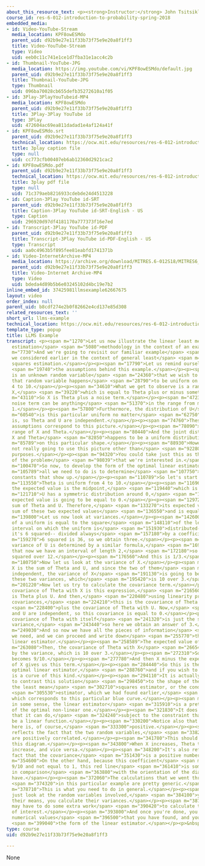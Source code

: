 ```yaml
---
about_this_resource_text: <p><strong>Instructor:</strong> John Tsitsiklis</p>
course_id: res-6-012-introduction-to-probability-spring-2018
embedded_media:
- id: Video-YouTube-Stream
  media_location: KPF8owESMdo
  parent_uid: d92b9e27e11f33b73f75e9e20a8f1ff3
  title: Video-YouTube-Stream
  type: Video
  uid: eeb0c11c741e1ce1d7fba31e1acc4c2b
- id: Thumbnail-YouTube-JPG
  media_location: https://img.youtube.com/vi/KPF8owESMdo/default.jpg
  parent_uid: d92b9e27e11f33b73f75e9e20a8f1ff3
  title: Thumbnail-YouTube-JPG
  type: Thumbnail
  uid: 096ba70028cb655defb35272610a1f05
- id: 3Play-3PlayYouTubeid-MP4
  media_location: KPF8owESMdo
  parent_uid: d92b9e27e11f33b73f75e9e20a8f1ff3
  title: 3Play-3Play YouTube id
  type: 3Play
  uid: 472604ac69ea811dadad1e4af124a41f
- id: KPF8owESMdo.srt
  parent_uid: d92b9e27e11f33b73f75e9e20a8f1ff3
  technical_location: https://ocw.mit.edu/resources/res-6-012-introduction-to-probability-spring-2018/part-ii-inference-limit-theorems/llms-example/KPF8owESMdo.srt
  title: 3play caption file
  type: null
  uid: cc773cfb00407eb6ab12360d2921cac2
- id: KPF8owESMdo.pdf
  parent_uid: d92b9e27e11f33b73f75e9e20a8f1ff3
  technical_location: https://ocw.mit.edu/resources/res-6-012-introduction-to-probability-spring-2018/part-ii-inference-limit-theorems/llms-example/KPF8owESMdo.pdf
  title: 3play pdf file
  type: null
  uid: 71c379aeb8216933cdebde24d4513228
- id: Caption-3Play YouTube id-SRT
  parent_uid: d92b9e27e11f33b73f75e9e20a8f1ff3
  title: Caption-3Play YouTube id-SRT-English - US
  type: Caption
  uid: 296920d97df4181170a777373f16e7ed
- id: Transcript-3Play YouTube id-PDF
  parent_uid: d92b9e27e11f33b73f75e9e20a8f1ff3
  title: Transcript-3Play YouTube id-PDF-English - US
  type: Transcript
  uid: aa0c4963b5f895fee81eabfd1741371b
- id: Video-InternetArchive-MP4
  media_location: https://archive.org/download/MITRES.6-012S18/MITRES6_012S18_L17-05_300k.mp4
  parent_uid: d92b9e27e11f33b73f75e9e20a8f1ff3
  title: Video-Internet Archive-MP4
  type: Video
  uid: bdeda4d89b5b6e03245102d4bc19e7b2
inline_embed_id: 37425981llmsexample62667675
layout: video
order_index: null
parent_uid: b8cdf274e2b0f82662e4cd137e85d308
related_resources_text: ''
short_url: llms-example
technical_location: https://ocw.mit.edu/resources/res-6-012-introduction-to-probability-spring-2018/part-ii-inference-limit-theorems/llms-example
template_type: popup
title: LLMS Example
transcript: <p><span m="1270">Let us now illustrate the linear least mean squares
  estimation</span> <span m="5080">methodology in the context of an example.</span></p><p><span
  m="7730">And we're going to revisit our familiar example</span> <span m="11230">that
  we considered earlier in the context of general least</span> <span m="15780">mean
  squares estimation.</span></p><p><span m="17790">Let us remind ourselves what were</span>
  <span m="19740">the assumptions behind this example.</span></p><p><span m="22540">There
  is an unknown random variable</span> <span m="24360">that we wish to estimate, and
  that random variable happens</span> <span m="28790">to be uniform on the range from
  4 to 10.</span></p><p><span m="34610">What we get to observe is a random variable
  X,</span> <span m="39220">which is equal to Theta plus or minus something.</span></p><p><span
  m="43110">So X is Theta plus a noise term.</span></p><p><span m="47230">And that
  noise term can be anything</span> <span m="51370">in the range from minus 1 to plus
  1.</span></p><p><span m="57800">Furthermore, the distribution of U</span> <span
  m="60540">is this particular uniform no matter</span> <span m="62750">what theta
  is, so Theta and U are independent.</span></p><p><span m="74760">These modeling
  assumptions correspond to this picture.</span></p><p><span m="78090">This is the
  range of X and Theta.</span></p><p><span m="80440">And the joint distribution of
  X and Theta</span> <span m="82850">happens to be a uniform distribution</span> <span
  m="85789">on this particular shape.</span></p><p><span m="88930">However, we're
  not really going to use this picture other than</span> <span m="92280">for illustration
  purposes.</span></p><p><span m="94320">You could take just this as the formulation
  of the problem</span> <span m="98039">that we're interested in.</span></p><p><span
  m="100470">So now, to develop the form of the optimal linear estimator,</span> <span
  m="105789">all we need to do is to determine</span> <span m="107750">the various
  constants that show up.</span></p><p><span m="110789">So let's start with expectations.</span></p><p><span
  m="113550">Theta is uniform from 4 to 10.</span></p><p><span m="116960">Therefore,
  the expected value is the midpoint,</span> <span m="119440">which is equal to 7.</span></p><p><span
  m="121710">U has a symmetric distribution around 0,</span> <span m="125980">so its
  expected value is going to be equal to 0.</span></p><p><span m="129720">X is the
  sum of Theta and U. Therefore,</span> <span m="133270">its expected value is the
  sum of these two expected values</span> <span m="136550">and is equal to 7.</span></p><p><span
  m="139800">Let us now look at variances.</span></p><p><span m="142600">The variance
  of a uniform is equal to the square</span> <span m="148110">of the length of the
  interval on which the uniform is</span> <span m="151930">distributed-- in this case,
  it's 6 squared-- divided always</span> <span m="157180">by a coefficient of 12.</span></p><p><span
  m="159270">6 squared is 36, so we obtain three.</span></p><p><span m="164600">The
  variance of U is determined by a similar formula,</span> <span m="169210">except
  that now we have an interval of length 2,</span> <span m="172180">so we obtain 2
  squared over 12.</span></p><p><span m="176560">And this is 1/3.</span></p><p><span
  m="180750">Now let us look at the variance of X.</span></p><p><span m="184300">Since
  X is the sum of Theta and U, and since the two of them</span> <span m="188510">are
  independent, the variance of X</span> <span m="191130">is going to be the sum of
  these two variances, which</span> <span m="195420">is 10 over 3.</span></p><p><span
  m="201220">Now let us try to calculate the covariance term.</span></p><p><span m="208890">The
  covariance of Theta with X is this expression,</span> <span m="216560">because X
  is Theta plus U. And then,</span> <span m="220480">using linearity properties of
  covariances,</span> <span m="224210">this is the covariance of Theta with itself,</span>
  <span m="228400">plus the covariance of Theta with U. Now,</span> <span m="234120">Theta
  and U are independent, so this covariance is equal to 0.</span></p><p><span m="239280">The
  covariance of Theta with itself</span> <span m="241320">is just the same as the
  variance,</span> <span m="243440">so here we obtain an answer of 3.</span></p><p><span
  m="249030">And so now we have all the pieces of information</span> <span m="252140">that
  we need, and we can proceed and write down</span> <span m="255770">the form of the
  linear estimator.</span></p><p><span m="258589">The expected value of Theta is 7.</span></p><p><span
  m="263080">Then, the covariance of Theta with X</span> <span m="266540">is 3, divided
  by the variance, which is 10 over 3.</span></p><p><span m="272310">So this ratio
  becomes 9/10.</span></p><p><span m="277780">And then X minus the expected value
  of X gives us this term.</span></p><p><span m="284440">So this is the form of the
  optimal linear estimator,</span> <span m="288760">and if you wish to plot it, it
  is a curve of this kind.</span></p><p><span m="294110">It is actually interesting
  to contrast this solution</span> <span m="298450">to the shape of the optimal estimator,
  the least mean</span> <span m="302710">squares estimator, or the conditional expectation</span>
  <span m="305530">estimator, which we had found earlier,</span> <span m="308265">and
  which corresponds to this particular blue curve.</span></p><p><span m="312960">So
  in some sense, the linear estimator</span> <span m="315910">is a pretty good approximation
  of the optimal non-linear one.</span></p><p><span m="321830">It does the best job
  that it can do,</span> <span m="324240">subject to the constraint that it has to
  be a linear function.</span></p><p><span m="330200">Notice also that this coefficient
  here is, of course,</span> <span m="333300">positive.</span></p><p><span m="334290">This
  reflects the fact that the two random variables,</span> <span m="338220">X and Theta,
  are positively correlated.</span></p><p><span m="341780">This should be clear from
  this diagram.</span></p><p><span m="343800">When X increases, Theta tends to also
  increase, and vice versa.</span></p><p><span m="348200">It's also reflected in the
  fact that the covariance</span> <span m="351430">is a positive number.</span></p><p><span
  m="354600">On the other hand, because this coefficient</span> <span m="356740">is
  9/10 and not equal to 1, this red line</span> <span m="361410">is somewhat slanted
  in comparison</span> <span m="363880">with the orientation of the diagram that we
  have.</span></p><p><span m="372060">The calculations that we went through</span>
  <span m="374320">in this particular example are pretty generic.</span></p><p><span
  m="378710">This is what you need to do in general.</span></p><p><span m="381620">You
  just look at the random variables involved,</span> <span m="384100">you calculate
  their means, you calculate their variances.</span></p><p><span m="387840">Then you
  may have to do some extra work</span> <span m="390420">to calculate the covariance
  of interest.</span></p><p><span m="393800">And once you're done, you plug in the
  numerical values</span> <span m="396500">that you have found, and you obtain</span>
  <span m="399040">the form of the linear estimator.</span></p><p>&nbsp;</p>
type: course
uid: d92b9e27e11f33b73f75e9e20a8f1ff3

---
```

None